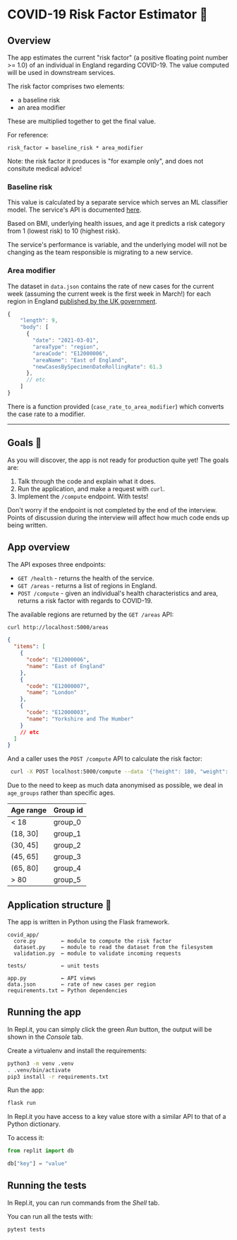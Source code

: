 # COVID-19 Risk Factor Estimator 🦠

## Overview

The app estimates the current "risk factor" (a positive floating point number >= 1.0) of an individual in England regarding COVID-19. The value computed will be used in downstream services.

The risk factor comprises two elements:

- a baseline risk
- an area modifier

These are multiplied together to get the final value.

For reference:

```
risk_factor = baseline_risk * area_modifier
```

Note: the risk factor it produces is "for example only", and does not consitute medical advice!

### Baseline risk

This value is calculated by a separate service which serves an ML classifier model. The service's API is documented [here](https://dse-test-api.herokuapp.com).

Based on BMI, underlying health issues, and age it predicts a risk category from 1 (lowest risk) to 10 (highest risk).

The service's performance is variable, and the underlying model will not be changing as the team responsible is migrating to a new service.

### Area modifier

The dataset in `data.json` contains the rate of new cases for the current week (assuming the current week is the first week in March!) for each region in England
[published by the UK government](https://coronavirus.data.gov.uk/).

```javascript
{
    "length": 9,
    "body": [
      {
        "date": "2021-03-01",
        "areaType": "region",
        "areaCode": "E12000006",
        "areaName": "East of England",
        "newCasesBySpecimenDateRollingRate": 61.3
      },
      // etc
    ]
}
```

There is a function provided (`case_rate_to_area_modifier`) which converts the case rate to a modifier.

---

## Goals 🎯

As you will discover, the app is not ready for production quite yet! The goals are:

1. Talk through the code and explain what it does.
2. Run the application, and make a request with `curl`.
3. Implement the `/compute` endpoint. With tests!

Don't worry if the endpoint is not completed by the end of the interview. Points of discussion during the interview will affect how much code ends up being written.

## App overview

The API exposes three endpoints:

- `GET /health` - returns the health of the service.
- `GET /areas` - returns a list of regions in England.
- `POST /compute` - given an individual's health characteristics and area, returns a risk factor with regards to COVID-19.

The available regions are returned by the `GET /areas` API:

```bash
curl http://localhost:5000/areas
```

```json
{
  "items": [
    {
      "code": "E12000006",
      "name": "East of England"
    },
    {
      "code": "E12000007",
      "name": "London"
    },
    {
      "code": "E12000003",
      "name": "Yorkshire and The Humber"
    }
    // etc
  ]
}
```

And a caller uses the `POST /compute` API to calculate the risk factor:

```bash
 curl -X POST localhost:5000/compute --data '{"height": 180, "weight": 75, "underlying_health_issues": false, "age_group": "group_1", "area_code": "E12000007"}'
```

Due to the need to keep as much data anonymised as possible, we deal in `age_groups` rather than specific ages.

| Age range | Group id |
| --------- | -------- |
| < 18      | group_0  |
| (18, 30]  | group_1  |
| (30, 45]  | group_2  |
| (45, 65]  | group_3  |
| (65, 80]  | group_4  |
| > 80      | group_5  |

## Application structure 🔭

The app is written in Python using the Flask framework.

```
covid_app/
  core.py        ← module to compute the risk factor
  dataset.py     ← module to read the dataset from the filesystem
  validation.py  ← module to validate incoming requests

tests/           ← unit tests

app.py           ← API views
data.json        ← rate of new cases per region
requirements.txt ← Python dependencies
```

## Running the app

In Repl.it, you can simply click the green _Run_ button, the output will be shown in the _Console_ tab.

Create a virtualenv and install the requirements:

```bash
python3 -m venv .venv
. .venv/bin/activate
pip3 install -r requirements.txt
```

Run the app:

```bash
flask run
```

In Repl.it you have access to a key value store with a similar API to that of a Python dictionary.

To access it:

```Python
from replit import db

db["key"] = "value"
```

## Running the tests

In Repl.it, you can run commands from the _Shell_ tab.

You can run all the tests with:

```bash
pytest tests
```

